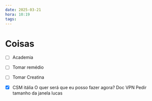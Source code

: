 ```yaml
---
date: 2025-03-21
hora: 10:19
tags:
---
```





# Coisas
- [ ] Academia
- [ ] Tomar remédio
- [ ] Tomar Creatina
- [x] CSM itália 
O quer será que eu posso fazer agora?
Doc
VPN
Pedir tamanho da janela lucas

